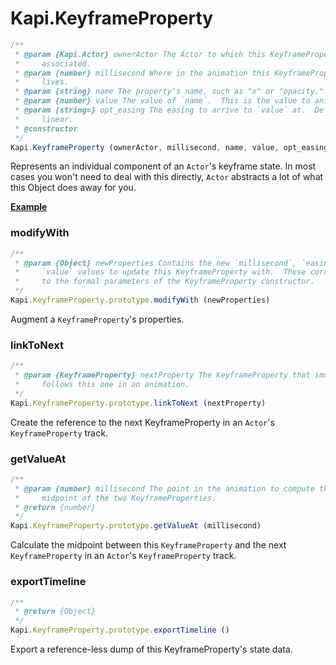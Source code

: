 # Kapi.KeyframeProperty

````javascript
/**
 * @param {Kapi.Actor} ownerActor The Actor to which this KeyframeProperty is
 *     associated.
 * @param {number} millisecond Where in the animation this KeyframeProperty
 *     lives.
 * @param {string} name The property's name, such as "x" or "opacity."
 * @param {number} value The value of `name`.  This is the value to animate to.
 * @param {string=} opt_easing The easing to arrive to `value` at.  Defaults to
 *     linear.
 * @constructor
 */
Kapi.KeyframeProperty (ownerActor, millisecond, name, value, opt_easing)
````
Represents an individual component of an `Actor`'s keyframe state.  In most
cases you won't need to deal with this directly, `Actor` abstracts a lot of
what this Object does away for you.

__[Example](examples/keyprop.html)__


### modifyWith

````javascript
/**
 * @param {Object} newProperties Contains the new `millisecond`, `easing`, or
 *     `value` values to update this KeyframeProperty with.  These correspond
 *     to the formal parameters of the KeyframeProperty constructor.
 */
Kapi.KeyframeProperty.prototype.modifyWith (newProperties)
````

Augment a `KeyframeProperty`'s properties.


### linkToNext

````javascript
/**
 * @param {KeyframeProperty} nextProperty The KeyframeProperty that immediately
 *     follows this one in an animation.
 */
Kapi.KeyframeProperty.prototype.linkToNext (nextProperty)
````

Create the reference to the next KeyframeProperty in an `Actor`'s
`KeyframeProperty` track.


### getValueAt

````javascript
/**
 * @param {number} millisecond The point in the animation to compute the
 *     midpoint of the two KeyframeProperties.
 * @return {number}
 */
Kapi.KeyframeProperty.prototype.getValueAt (millisecond)
````

Calculate the midpoint between this `KeyframeProperty` and the next
`KeyframeProperty` in an `Actor`'s `KeyframeProperty` track.


### exportTimeline

````javascript
/**
 * @return {Object}
 */
Kapi.KeyframeProperty.prototype.exportTimeline ()
````

Export a reference-less dump of this KeyframeProperty's state data.
